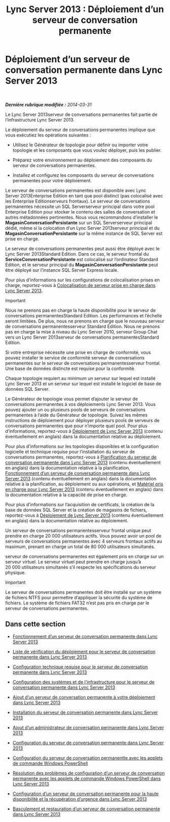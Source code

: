 ﻿---
title: 'Lync Server 2013 : Déploiement d’un serveur de conversation permanente'
TOCTitle: Déploiement d’un serveur de conversation permanente
ms:assetid: e3b930fb-6855-47f0-b6b3-7dfae386540d
ms:mtpsurl: https://technet.microsoft.com/fr-fr/library/JJ205357(v=OCS.15)
ms:contentKeyID: 49299136
ms.date: 05/20/2016
mtps_version: v=OCS.15
ms.translationtype: HT
---

# Déploiement d’un serveur de conversation permanente dans Lync Server 2013

 

_**Dernière rubrique modifiée :** 2014-03-31_

Le Lync Server 2013serveur de conversations permanentes fait partie de l’infrastructure Lync Server 2013.

Le déploiement du serveur de conversations permanentes implique que vous exécutiez les opérations suivantes :

  - Utilisez le Générateur de topologie pour définir ou importer votre topologie et les composants que vous voulez déployer, puis les publier.

  - Préparez votre environnement au déploiement des composants du serveur de conversations permanentes.

  - Installez et configurez les composants du serveur de conversations permanentes pour votre déploiement.

Le serveur de conversations permanentes est disponible avec Lync Server 2013Enterprise Edition en tant que pool distinct (pas colocalisé avec les Enterprise Editionserveurs frontaux). Le serveur de conversations permanentes nécessite un SQL Serverserveur principal dans votre pool Enterprise Edition pour stocker le contenu des salles de conversation et autres métadonnées pertinentes. Nous vous recommandons d’installer le **MagasinConversationPersistante** sur un SQL Serverserveur principal dédié, même si la colocation d’un Lync Server 2013serveur principal et du **MagasinConversationPersistante** sur la même instance de SQL Server est prise en charge.

Le serveur de conversations permanentes peut aussi être déployé avec le Lync Server 2013Standard Edition. Dans ce cas, le serveur frontal du **ServiceConversationPersistante** est colocalisé sur l’ordinateur Standard Edition, et le serveur principal du **MagasinConversationPersistante** peut être déployé sur l’instance SQL Server Express locale.

Pour plus d’informations sur les configurations de colocalisation prises en charge, reportez-vous à [Colocalisation de serveur prise en charge dans Lync Server 2013](lync-server-2013-supported-server-collocation.md).

> [!IMPORTANT]  
> Nous ne prenons pas en charge la haute disponibilité pour le serveur de conversations permanentesStandard Edition. Les performances et l’échelle seront limitées. De plus, nous ne prenons en charge que le nouveau serveur de conversations permanentesserveur Standard Edition. Nous ne prenons pas en charge la mise à niveau du Lync Server 2010, serveur Group Chat vers un Lync Server 2013serveur de conversations permanentesStandard Edition.

Si votre entreprise nécessite une prise en charge de conformité, vous pouvez installer le service de conformité serveur de conversations permanentes sur le serveur de conversations permanentesserveur frontal. Une base de données distincte est requise pour la conformité.

Chaque topologie requiert au minimum un serveur sur lequel est installé Lync Server 2013 et un serveur sur lequel est installé le logiciel de base de données SQL Server.

Le Générateur de topologie vous permet d’ajouter le serveur de conversations permanentes à vos déploiements Lync Server 2013. Vous pouvez ajouter un ou plusieurs pools de serveurs de conversations permanentes à l’aide du Générateur de topologie. Suivez les mêmes instructions de déploiement pour déployer plusieurs pools de serveurs de conversations permanentes que pour n’importe quel pool. Pour plus d’informations, reportez-vous à [Déploiement de Lync Server 2013](lync-server-2013-deploying-lync-server.md) (contenu éventuellement en anglais) dans la documentation relative au déploiement.

Pour plus d’informations sur les topologies disponibles et la configuration logicielle et technique requise pour l’installation du serveur de conversations permanentes, reportez-vous à [Planification du serveur de conversation permanente dans Lync Server 2013](lync-server-2013-planning-for-persistent-chat-server.md) (contenu éventuellement en anglais) dans la documentation relative à la planification, [Fonctionnement d’un serveur de conversation permanente dans Lync Server 2013](lync-server-2013-how-persistent-chat-server-works.md) (contenu éventuellement en anglais) dans la documentation relative à la planification, au déploiement ou aux opérations, et [Matériel pris en charge pour Lync Server 2013](lync-server-2013-supported-hardware.md) (contenu éventuellement en anglais) dans la documentation relative à la capacité de prise en charge.

Pour plus d’informations sur l’acquisition de certificats, la création de la base de données SQL Server et la création de magasins de fichiers, reportez-vous à [Déploiement de Lync Server 2013](lync-server-2013-deploying-lync-server.md) (contenu éventuellement en anglais) dans la documentation relative au déploiement.

Un serveur de conversations permanentesserveur frontal unique peut prendre en charge 20 000 utilisateurs actifs. Vous pouvez avoir un pool de serveurs de conversations permanentes avec 4 serveurs frontaux actifs au maximum, prenant en charge un total de 80 000 utilisateurs simultanés.

serveur de conversations permanentes est également pris en charge sur un serveur virtuel. Le serveur virtuel peut prendre en charge jusqu’à 20 000 utilisateurs simultanés s’il respecte les spécifications du serveur physique.

> [!IMPORTANT]  
> Le serveur de conversations permanentes doit être installé sur un système de fichiers NTFS pour permettre d’appliquer la sécurité du système de fichiers. Le système de fichiers FAT32 n’est pas pris en charge par le serveur de conversations permanentes.

## Dans cette section

  - [Fonctionnement d’un serveur de conversation permanente dans Lync Server 2013](lync-server-2013-how-persistent-chat-server-works.md)

  - [Liste de vérification du déploiement pour le serveur de conversation permanente dans Lync Server 2013](lync-server-2013-deployment-checklist-for-persistent-chat-server.md)

  - [Configuration technique requise pour le serveur de conversation permanente dans Lync Server 2013](lync-server-2013-technical-requirements-for-persistent-chat-server.md)

  - [Configuration des systèmes et de l’infrastructure pour le serveur de conversation permanente dans Lync Server 2013](lync-server-2013-setting-up-systems-and-infrastructure-for-persistent-chat-server.md)

  - [Ajout d’un serveur de conversation permanente à votre déploiement dans Lync Server 2013](lync-server-2013-adding-persistent-chat-server-to-your-deployment.md)

  - [Installation du serveur de conversation permanente dans Lync Server 2013](lync-server-2013-installing-persistent-chat-server.md)

  - [Ajout d’un administrateur de conversation permanente dans Lync Server 2013](lync-server-2013-adding-a-persistent-chat-administrator.md)

  - [Configuration du serveur de conversation permanente dans Lync Server 2013](lync-server-2013-configuring-persistent-chat-server.md)

  - [Configuration du serveur de conversation permanentte avec les applets de commande Windows PowerShell](configuring-persistent-chat-server-by-using-windows-powershell-cmdlets.md)

  - [Résolution des problèmes de configuration d’un serveur de conversation permanente avec les applets de commande Windows PowerShell dans Lync Server 2013](lync-server-2013-troubleshooting-persistent-chat-server-configuration-using-windows-powershell-cmdlets.md)

  - [Configuration d’un serveur de conversation permanente pour la haute disponibilité et la récupération d’urgence dans Lync Server 2013](lync-server-2013-configuring-persistent-chat-server-for-high-availability-and-disaster-recovery.md)

  - [Basculement et restauration d’un serveur de conversation permanente dans Lync Server 2013](lync-server-2013-failing-over-and-failing-back-persistent-chat-server.md)

